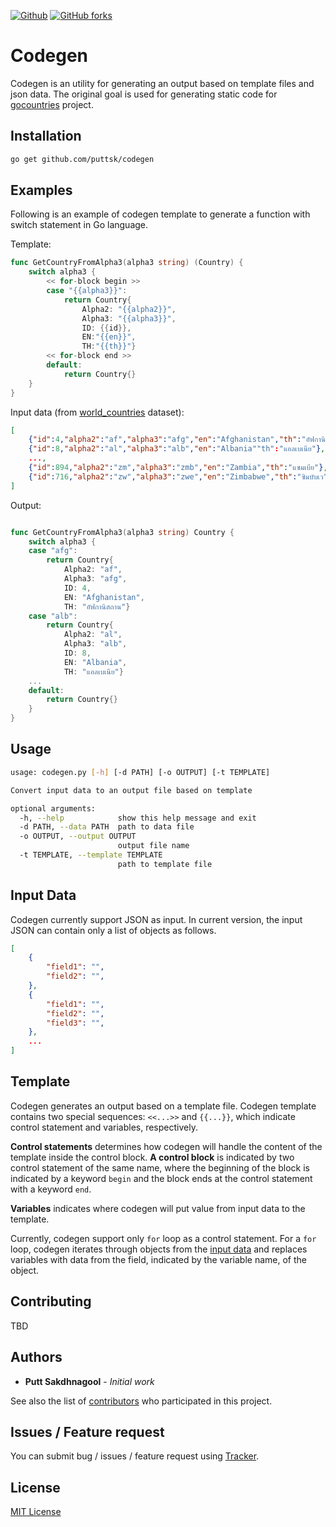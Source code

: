 [![Github](https://img.shields.io/badge/sources-github-green.svg)](https://github.com/puttsk/codegen/)
 [![GitHub forks](https://img.shields.io/github/stars/puttsk/codegen.svg?style=social&label=Star)](https://github.com/puttsk/codegen)

# Codegen

Codegen is an utility for generating an output based on template files and json data. The original goal is used for generating static code for [gocountries](https://github.com/puttsk/gocountries) project.

## Installation

``` bash
go get github.com/puttsk/codegen
```

## Examples

Following is an example of codegen template to generate a function with switch statement in Go language.

Template: 

``` go
func GetCountryFromAlpha3(alpha3 string) (Country) {
    switch alpha3 {
        << for-block begin >>
        case "{{alpha3}}": 
            return Country{
                Alpha2: "{{alpha2}}", 
                Alpha3: "{{alpha3}}", 
                ID: {{id}}, 
                EN:"{{en}}", 
                TH:"{{th}}"}
        << for-block end >>
        default:
            return Country{}
    }
}
```

Input data (from [world_countries](https://github.com/stefangabos/world_countries) dataset):

``` json
[
    {"id":4,"alpha2":"af","alpha3":"afg","en":"Afghanistan","th":"อัฟกานิสถาน"},
    {"id":8,"alpha2":"al","alpha3":"alb","en":"Albania""th":"แอลเบเนีย"},
    ...,
    {"id":894,"alpha2":"zm","alpha3":"zmb","en":"Zambia","th":"แซมเบีย"},
    {"id":716,"alpha2":"zw","alpha3":"zwe","en":"Zimbabwe","th":"ซิมบับเว"}
]
```

Output:

``` go

func GetCountryFromAlpha3(alpha3 string) Country {
    switch alpha3 {
    case "afg":
        return Country{
            Alpha2: "af", 
            Alpha3: "afg", 
            ID: 4, 
            EN: "Afghanistan", 
            TH: "อัฟกานิสถาน"}
    case "alb":
        return Country{
            Alpha2: "al", 
            Alpha3: "alb", 
            ID: 8,
            EN: "Albania", 
            TH: "แอลเบเนีย"}
    ...
    default:
        return Country{}
    }
}
```

## Usage

``` bash
usage: codegen.py [-h] [-d PATH] [-o OUTPUT] [-t TEMPLATE]

Convert input data to an output file based on template

optional arguments:
  -h, --help            show this help message and exit
  -d PATH, --data PATH  path to data file
  -o OUTPUT, --output OUTPUT
                        output file name
  -t TEMPLATE, --template TEMPLATE
                        path to template file
```

## Input Data

Codegen currently support JSON as input. In current version, the input JSON can contain only a list of objects as follows.

``` json
[
    {
        "field1": "", 
        "field2": "", 
    }, 
    {
        "field1": "", 
        "field2": "",
        "field3": "", 
    },
    ...
]
```

## Template

Codegen generates an output based on a template file. Codegen template contains two special sequences: `<<...>>` and `{{...}}`, which indicate control statement and variables, respectively.

**Control statements** determines how codegen will handle the content of the template inside the control block. **A control block** is indicated by two control statement of the same name, where the beginning of the block is indicated by a keyword `begin` and the block ends at the control statement with a keyword `end`.

**Variables** indicates where codegen will put value from input data to the template.

Currently, codegen support only `for` loop as a control statement. For a `for` loop, codegen iterates through objects from the [input data](#input-data) and replaces variables with data from the field, indicated by the variable name, of the object. 

## Contributing

TBD

## Authors

* **Putt Sakdhnagool** - *Initial work*

See also the list of [contributors](https://github.com/puttsk/codegen/graphs/contributors) who participated in this project.

## Issues / Feature request

You can submit bug / issues / feature request using [Tracker](https://github.com/puttsk/codegen/issues).

## License

[MIT License](LICENSE)
